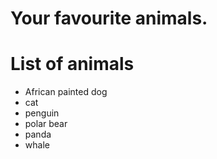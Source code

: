 # Your favourite animals.

# List of animals
- African painted dog
- cat
- penguin
- polar bear
- panda
- whale
